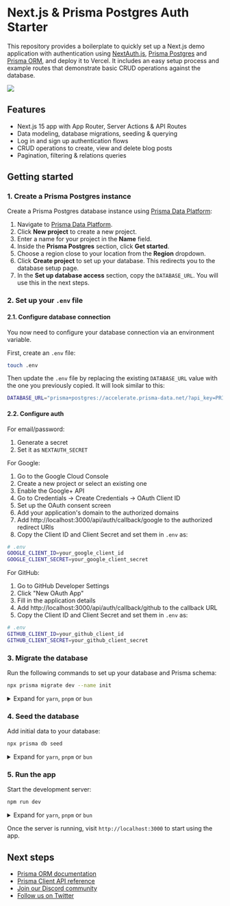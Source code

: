 # Next.js & Prisma Postgres Auth Starter

This repository provides a boilerplate to quickly set up a Next.js demo application with authentication using [NextAuth.js](https://next-auth.js.org/), [Prisma Postgres](https://www.prisma.io/postgres) and [Prisma ORM](https://www.prisma.io/orm), and deploy it to Vercel. It includes an easy setup process and example routes that demonstrate basic CRUD operations against the database.

![](./nextjs-ppg-template.png)

## Features

- Next.js 15 app with App Router, Server Actions & API Routes
- Data modeling, database migrations, seeding & querying
- Log in and sign up authentication flows
- CRUD operations to create, view and delete blog posts
- Pagination, filtering & relations queries

## Getting started

### 1. Create a Prisma Postgres instance

Create a Prisma Postgres database instance using [Prisma Data Platform](https://console.prisma.io):

1. Navigate to [Prisma Data Platform](https://console.prisma.io).
2. Click **New project** to create a new project.
3. Enter a name for your project in the **Name** field.
4. Inside the **Prisma Postgres** section, click **Get started**.
5. Choose a region close to your location from the **Region** dropdown.
6. Click **Create project** to set up your database. This redirects you to the database setup page.
7. In the **Set up database access** section, copy the `DATABASE_URL`. You will use this in the next steps.

### 2. Set up your `.env` file

#### 2.1. Configure database connection

You now need to configure your database connection via an environment variable.

First, create an `.env` file:

```bash
touch .env
```

Then update the `.env` file by replacing the existing `DATABASE_URL` value with the one you previously copied. It will look similar to this:

```bash
DATABASE_URL="prisma+postgres://accelerate.prisma-data.net/?api_key=PRISMA_POSTGRES_API_KEY"
```

#### 2.2. Configure auth

For email/password:
1. Generate a secret
1. Set it as `NEXTAUTH_SECRET`

For Google:
1. Go to the Google Cloud Console
1. Create a new project or select an existing one
1. Enable the Google+ API
1. Go to Credentials → Create Credentials → OAuth Client ID
1. Set up the OAuth consent screen
1. Add your application's domain to the authorized domains
1. Add http://localhost:3000/api/auth/callback/google to the authorized redirect URIs
1. Copy the Client ID and Client Secret and set them in `.env` as:
  ```bash
  # .env
  GOOGLE_CLIENT_ID=your_google_client_id
  GOOGLE_CLIENT_SECRET=your_google_client_secret
  ```

For GitHub:
1. Go to GitHub Developer Settings
1. Click "New OAuth App"
1. Fill in the application details
1. Add http://localhost:3000/api/auth/callback/github to the callback URL
1. Copy the Client ID and Client Secret and set them in `.env` as:
  ```bash
  # .env
  GITHUB_CLIENT_ID=your_github_client_id
  GITHUB_CLIENT_SECRET=your_github_client_secret
  ```

### 3. Migrate the database

Run the following commands to set up your database and Prisma schema:

```bash
npx prisma migrate dev --name init
```

<details>

<summary>Expand for <code>yarn</code>, <code>pnpm</code> or <code>bun</code></summary>

```bash
# Using yarn
yarn prisma migrate dev --name init

# Using pnpm
pnpm prisma migrate dev --name init

# Using bun
bun prisma migrate dev --name init
```

</details>

### 4. Seed the database

Add initial data to your database:

```bash
npx prisma db seed
```

<details>

<summary>Expand for <code>yarn</code>, <code>pnpm</code> or <code>bun</code></summary>

```bash
# Using yarn
yarn prisma db seed

# Using pnpm
pnpm prisma db seed

# Using bun
bun prisma db seed
```

</details>

### 5. Run the app

Start the development server:

```bash
npm run dev
```

<details>

<summary>Expand for <code>yarn</code>, <code>pnpm</code> or <code>bun</code></summary>

```bash
# Using yarn
yarn dev

# Using pnpm
pnpm run dev

# Using bun
bun run dev
```

</details>

Once the server is running, visit `http://localhost:3000` to start using the app.

## Next steps

- [Prisma ORM documentation](https://www.prisma.io/docs/orm)
- [Prisma Client API reference](https://www.prisma.io/docs/orm/prisma-client)
- [Join our Discord community](https://discord.com/invite/prisma)
- [Follow us on Twitter](https://twitter.com/prisma)
